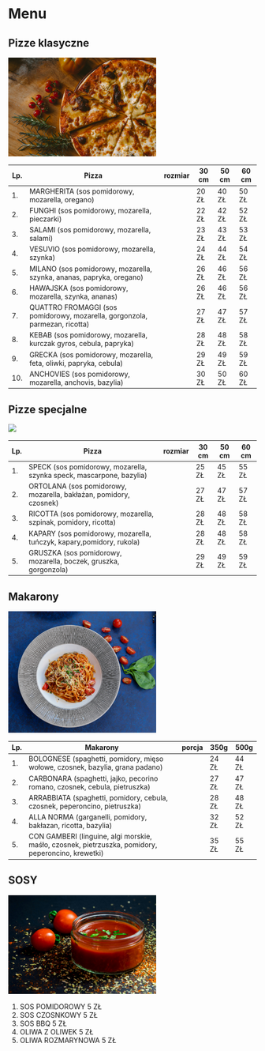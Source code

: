 # Menu

## Pizze klasyczne

<img src = "img do pizzerii/ivan-torres-MQUqbmszGGM-unsplash.jpg" width = 300>

|Lp. |Pizza                                                                      |rozmiar |30 cm |50 cm |60 cm |
|---|----------------------------------------------------------------------------|--------|------|------|------|
|1. |MARGHERITA (sos pomidorowy, mozarella, oregano)                             |        |20 ZŁ |40 ZŁ |50 ZŁ |
|2. |FUNGHI (sos pomidorowy, mozarella, pieczarki)                               |        |22 ZŁ |42 ZŁ |52 ZŁ |
|3. |SALAMI (sos pomidorowy, mozarella, salami)                                  |        |23 ZŁ |43 ZŁ |53 ZŁ |
|4. |VESUVIO (sos pomidorowy, mozarella, szynka)                                 |        |24 ZŁ |44 ZŁ |54 ZŁ |  
|5. |MILANO (sos pomidorowy, mozarella, szynka, ananas, papryka, oregano)        |        |26 ZŁ |46 ZŁ |56 ZŁ |
|6. |HAWAJSKA (sos pomidorowy, mozarella, szynka, ananas)                        |        |26 ZŁ |46 ZŁ |56 ZŁ |
|7. |QUATTRO FROMAGGI (sos pomidorowy, mozarella, gorgonzola, parmezan, ricotta) |        |27 ZŁ |47 ZŁ |57 ZŁ |
|8. |KEBAB (sos pomidorowy, mozarella, kurczak gyros, cebula, papryka)           |        |28 ZŁ |48 ZŁ |58 ZŁ |
|9. |GRECKA (sos pomidorowy, mozarella, feta, oliwki, papryka, cebula)           |        |29 ZŁ |49 ZŁ |59 ZŁ |
|10.|ANCHOVIES (sos pomidorowy, mozarella, anchovis, bazylia)                    |        |30 ZŁ |50 ZŁ |60 ZŁ |


## Pizze specjalne

<img src = "img do pizzerii/saundarya-srinivasan-60nzTP7_hMQ-unsplash.jpg" width = 300>

|Lp. |Pizza                                                                      |rozmiar |30 cm |50 cm |60 cm |
|---|----------------------------------------------------------------------------|--------|------|------|------|
|1. |SPECK (sos pomidorowy, mozarella, szynka speck, mascarpone, bazylia)        |        |25 ZŁ |45 ZŁ |55 ZŁ |
|2. |ORTOLANA (sos pomidorowy, mozarella, bakłażan, pomidory, czosnek)           |        |27 ZŁ |47 ZŁ |57 ZŁ |
|3. |RICOTTA (sos pomidorowy, mozarella, szpinak, pomidory, ricotta)             |        |28 ZŁ |48 ZŁ |58 ZŁ |
|4. |KAPARY (sos pomidorowy, mozarella, tuńczyk, kapary,pomidory, rukola)        |        |28 ZŁ |48 ZŁ |58 ZŁ |  
|5. |GRUSZKA (sos pomidorowy, mozarella, boczek, gruszka, gorgonzola)            |        |29 ZŁ |49 ZŁ |59 ZŁ |


## Makarony

<img src = "img do pizzerii/danijela-prijovic-qits91IZv1o-unsplash.jpg" width = 300>

|Lp. |Makarony                                                                                         |porcja  |350g  |500g  |
|---|--------------------------------------------------------------------------------------------------|--------|------|------|
|1. |BOLOGNESE (spaghetti, pomidory, mięso wołowe, czosnek, bazylia, grana padano)                     |        |24 ZŁ |44 ZŁ |
|2. |CARBONARA (spaghetti, jajko, pecorino romano, czosnek, cebula, pietruszka)                        |        |27 ZŁ |47 ZŁ |
|3. |ARRABBIATA (spaghetti, pomidory, cebula, czosnek, peperoncino, pietruszka)                        |        |28 ZŁ |48 ZŁ |
|4. |ALLA NORMA (garganelli, pomidory, bakłazan, ricotta, bazylia)                                     |        |32 ZŁ |52 ZŁ | 
|5. |CON GAMBERI (linguine, algi morskie, maśło, czosnek, pietrzuszka, pomidory, peperoncino, krewetki)|        |35 ZŁ |55 ZŁ |


## SOSY

<img src = "img do pizzerii/dennis-klein-FzB_512zvP0-unsplash.jpg" width = 300>


1. SOS POMIDOROWY                    5 ZŁ
2. SOS CZOSNKOWY                     5 ZŁ
3. SOS BBQ                           5 ZŁ
4. OLIWA Z OLIWEK                    5 ZŁ
5. OLIWA ROZMARYNOWA                 5 ZŁ
